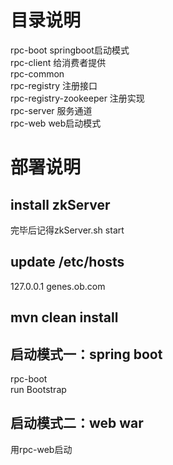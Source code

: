 
# 目录说明
rpc-boot  springboot启动模式   
rpc-client 给消费者提供    
rpc-common    
rpc-registry 注册接口    
rpc-registry-zookeeper 注册实现    
rpc-server 服务通道    
rpc-web web启动模式    

# 部署说明
## install zkServer    
完毕后记得zkServer.sh start 
## update /etc/hosts
127.0.0.1 genes.ob.com
## mvn clean install      
## 启动模式一：spring boot 
rpc-boot    
run Bootstrap
## 启动模式二：web war
用rpc-web启动     

   
     
